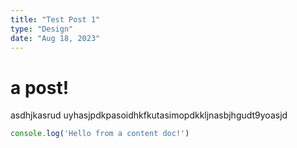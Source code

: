 ```yaml
---
title: "Test Post 1"
type: "Design"
date: "Aug 18, 2023"
---
```


# a post!

asdhjkasrud uyhasjpdkpasoidhkfkutasimopdkkljnasbjhgudt9yoasjd

```js
console.log('Hello from a content doc!')
```